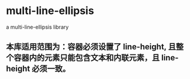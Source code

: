 # multi-line-ellipsis
a multi-line-ellipsis library

## 本库适用范围为：容器必须设置了 line-height, 且整个容器内的元素只能包含文本和内联元素，且 line-height 必须一致。
